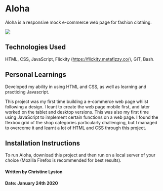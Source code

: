 # Aloha

Aloha is a responsive mock e-commerce web page for fashion clothing.

![](AlohaMobileGif.gif)

## Technologies Used

HTML, CSS, JavaScript, Flickity (https://flickity.metafizzy.co/), GIT, Bash.

## Personal Learnings

Developed my ability in using HTML and CSS, as well as learning and practicing Javascript.

This project was my first time building a e-commerce web page whilst following a design. I leant to create the web page mobile first, and later worked on the tablet and desktop versions. This was also my first time using JavaScript to implement certain functions on a web page. I found the flexbox grid of the shop categories particularly challenging, but I managed to overcome it and learnt a lot of HTML and CSS through this project. 

## Installation Instructions

To run Aloha, download this project and then run on a local server of your choice (Mozilla Firefox is recommended for best results).

#### Written by Christine Lyston
#### Date: January 24th 2020
